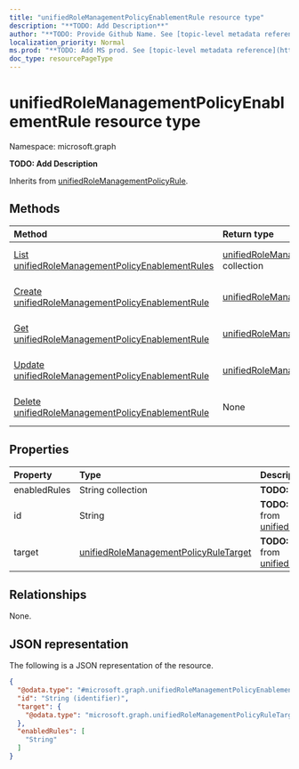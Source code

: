 ```yaml
---
title: "unifiedRoleManagementPolicyEnablementRule resource type"
description: "**TODO: Add Description**"
author: "**TODO: Provide Github Name. See [topic-level metadata reference](https://msgo.azurewebsites.net/add/document/guidelines/metadata.html#topic-level-metadata)**"
localization_priority: Normal
ms.prod: "**TODO: Add MS prod. See [topic-level metadata reference](https://msgo.azurewebsites.net/add/document/guidelines/metadata.html#topic-level-metadata)**"
doc_type: resourcePageType
---
```


# unifiedRoleManagementPolicyEnablementRule resource type

Namespace: microsoft.graph

**TODO: Add Description**


Inherits from [unifiedRoleManagementPolicyRule](../resources/unifiedrolemanagementpolicyrule.md).

## Methods
|Method|Return type|Description|
|:---|:---|:---|
|[List unifiedRoleManagementPolicyEnablementRules](../api/unifiedrolemanagementpolicyenablementrule-list.md)|[unifiedRoleManagementPolicyEnablementRule](../resources/unifiedrolemanagementpolicyenablementrule.md) collection|Get a list of the [unifiedRoleManagementPolicyEnablementRule](../resources/unifiedrolemanagementpolicyenablementrule.md) objects and their properties.|
|[Create unifiedRoleManagementPolicyEnablementRule](../api/unifiedrolemanagementpolicyenablementrule-create.md)|[unifiedRoleManagementPolicyEnablementRule](../resources/unifiedrolemanagementpolicyenablementrule.md)|Create a new [unifiedRoleManagementPolicyEnablementRule](../resources/unifiedrolemanagementpolicyenablementrule.md) object.|
|[Get unifiedRoleManagementPolicyEnablementRule](../api/unifiedrolemanagementpolicyenablementrule-get.md)|[unifiedRoleManagementPolicyEnablementRule](../resources/unifiedrolemanagementpolicyenablementrule.md)|Read the properties and relationships of an [unifiedRoleManagementPolicyEnablementRule](../resources/unifiedrolemanagementpolicyenablementrule.md) object.|
|[Update unifiedRoleManagementPolicyEnablementRule](../api/unifiedrolemanagementpolicyenablementrule-update.md)|[unifiedRoleManagementPolicyEnablementRule](../resources/unifiedrolemanagementpolicyenablementrule.md)|Update the properties of an [unifiedRoleManagementPolicyEnablementRule](../resources/unifiedrolemanagementpolicyenablementrule.md) object.|
|[Delete unifiedRoleManagementPolicyEnablementRule](../api/unifiedrolemanagementpolicyenablementrule-delete.md)|None|Deletes an [unifiedRoleManagementPolicyEnablementRule](../resources/unifiedrolemanagementpolicyenablementrule.md) object.|

## Properties
|Property|Type|Description|
|:---|:---|:---|
|enabledRules|String collection|**TODO: Add Description**|
|id|String|**TODO: Add Description** Inherited from [unifiedRoleManagementPolicyRule](../resources/unifiedrolemanagementpolicyrule.md)|
|target|[unifiedRoleManagementPolicyRuleTarget](../resources/unifiedrolemanagementpolicyruletarget.md)|**TODO: Add Description** Inherited from [unifiedRoleManagementPolicyRule](../resources/unifiedrolemanagementpolicyrule.md)|

## Relationships
None.

## JSON representation
The following is a JSON representation of the resource.
<!-- {
  "blockType": "resource",
  "keyProperty": "id",
  "@odata.type": "microsoft.graph.unifiedRoleManagementPolicyEnablementRule",
  "baseType": "Microsoft.Identity.Governance.Common.Data.ExternalModels.V1.unifiedRoleManagementPolicyRule",
  "openType": false
}
-->
``` json
{
  "@odata.type": "#microsoft.graph.unifiedRoleManagementPolicyEnablementRule",
  "id": "String (identifier)",
  "target": {
    "@odata.type": "microsoft.graph.unifiedRoleManagementPolicyRuleTarget"
  },
  "enabledRules": [
    "String"
  ]
}
```

